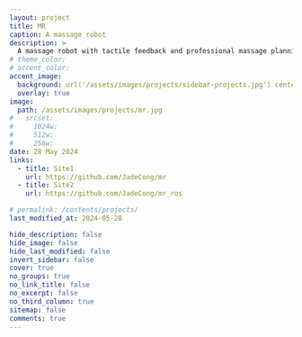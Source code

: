 ```yaml
---
layout: project
title: MR
caption: A massage robot
description: >
  A massage robot with tactile feedback and professional massage planning.
# theme_color:
# accent_color:
accent_image:
  background: url('/assets/images/projects/sidebar-projects.jpg') center/cover
  overlay: true
image:
  path: /assets/images/projects/mr.jpg
#   srcset:
#     1024w:
#     512w:
#     256w:
date: 28 May 2024
links:
  - title: Site1
    url: https://github.com/JadeCong/mr
  - title: Site2
    url: https://github.com/JadeCong/mr_ros

# permalink: /contents/projects/
last_modified_at: 2024-05-28

hide_description: false
hide_image: false
hide_last_modified: false
invert_sidebar: false
cover: true
no_groups: true
no_link_title: false
no_excerpt: false
no_third_column: true
sitemap: false
comments: true
---
```

